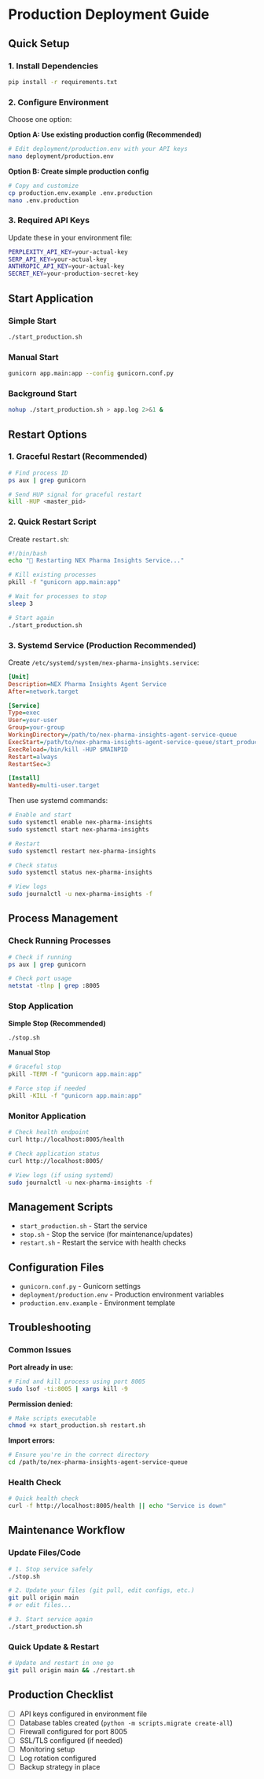 # Production Deployment Guide

## Quick Setup

### 1. Install Dependencies
```bash
pip install -r requirements.txt
```

### 2. Configure Environment
Choose one option:

**Option A: Use existing production config (Recommended)**
```bash
# Edit deployment/production.env with your API keys
nano deployment/production.env
```

**Option B: Create simple production config**
```bash
# Copy and customize
cp production.env.example .env.production
nano .env.production
```

### 3. Required API Keys
Update these in your environment file:
```bash
PERPLEXITY_API_KEY=your-actual-key
SERP_API_KEY=your-actual-key
ANTHROPIC_API_KEY=your-actual-key
SECRET_KEY=your-production-secret-key
```

## Start Application

### Simple Start
```bash
./start_production.sh
```

### Manual Start
```bash
gunicorn app.main:app --config gunicorn.conf.py
```

### Background Start
```bash
nohup ./start_production.sh > app.log 2>&1 &
```

## Restart Options

### 1. Graceful Restart (Recommended)
```bash
# Find process ID
ps aux | grep gunicorn

# Send HUP signal for graceful restart
kill -HUP <master_pid>
```

### 2. Quick Restart Script
Create `restart.sh`:
```bash
#!/bin/bash
echo "🔄 Restarting NEX Pharma Insights Service..."

# Kill existing processes
pkill -f "gunicorn app.main:app"

# Wait for processes to stop
sleep 3

# Start again
./start_production.sh
```

### 3. Systemd Service (Production Recommended)
Create `/etc/systemd/system/nex-pharma-insights.service`:
```ini
[Unit]
Description=NEX Pharma Insights Agent Service
After=network.target

[Service]
Type=exec
User=your-user
Group=your-group
WorkingDirectory=/path/to/nex-pharma-insights-agent-service-queue
ExecStart=/path/to/nex-pharma-insights-agent-service-queue/start_production.sh
ExecReload=/bin/kill -HUP $MAINPID
Restart=always
RestartSec=3

[Install]
WantedBy=multi-user.target
```

Then use systemd commands:
```bash
# Enable and start
sudo systemctl enable nex-pharma-insights
sudo systemctl start nex-pharma-insights

# Restart
sudo systemctl restart nex-pharma-insights

# Check status
sudo systemctl status nex-pharma-insights

# View logs
sudo journalctl -u nex-pharma-insights -f
```

## Process Management

### Check Running Processes
```bash
# Check if running
ps aux | grep gunicorn

# Check port usage
netstat -tlnp | grep :8005
```

### Stop Application

**Simple Stop (Recommended)**
```bash
./stop.sh
```

**Manual Stop**
```bash
# Graceful stop
pkill -TERM -f "gunicorn app.main:app"

# Force stop if needed
pkill -KILL -f "gunicorn app.main:app"
```

### Monitor Application
```bash
# Check health endpoint
curl http://localhost:8005/health

# Check application status
curl http://localhost:8005/

# View logs (if using systemd)
sudo journalctl -u nex-pharma-insights -f
```

## Management Scripts

- `start_production.sh` - Start the service
- `stop.sh` - Stop the service (for maintenance/updates)
- `restart.sh` - Restart the service with health checks

## Configuration Files

- `gunicorn.conf.py` - Gunicorn settings
- `deployment/production.env` - Production environment variables
- `production.env.example` - Environment template

## Troubleshooting

### Common Issues

**Port already in use:**
```bash
# Find and kill process using port 8005
sudo lsof -ti:8005 | xargs kill -9
```

**Permission denied:**
```bash
# Make scripts executable
chmod +x start_production.sh restart.sh
```

**Import errors:**
```bash
# Ensure you're in the correct directory
cd /path/to/nex-pharma-insights-agent-service-queue
```

### Health Check
```bash
# Quick health check
curl -f http://localhost:8005/health || echo "Service is down"
```

## Maintenance Workflow

### Update Files/Code
```bash
# 1. Stop service safely
./stop.sh

# 2. Update your files (git pull, edit configs, etc.)
git pull origin main
# or edit files...

# 3. Start service again
./start_production.sh
```

### Quick Update & Restart
```bash
# Update and restart in one go
git pull origin main && ./restart.sh
```

## Production Checklist

- [ ] API keys configured in environment file
- [ ] Database tables created (`python -m scripts.migrate create-all`)
- [ ] Firewall configured for port 8005
- [ ] SSL/TLS configured (if needed)
- [ ] Monitoring setup
- [ ] Log rotation configured
- [ ] Backup strategy in place 